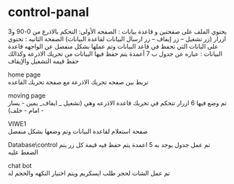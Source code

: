 # control-panal
 يحتوي الملف على صفحتين و قاعدة بيانات :  الصفحه الأولى:  التحكم بالاذرع من 0-90 و3 ازرار (زر تشغيل – زر إيفاف – زر ارسال البيانات لقاعدة البيانات)  الصفحة الثانيه : تحتوي على البانات التي تحفظ في قاعد البيانات وتم عملها بشكل منفصل عن الواجهه قاعدة البيانات : عباره عن جدول ب 7 أعمدة يتم حفظ فيها البيانات من تحريك الاذرعه وكذالك حفظ قيمه التشغيل والإيقاف

home page\
تربط بين صفحه تحريك الاذرعة مع صفحة تحريك القاعده

moving page\
تم وضع فيها 6 ازرار تتحكم في تحريك قاعدة الاذرعه وهي (تشغيل _ ايقاف_ يمين - يسار - امام - خلف) 

VIWE1\
صفحة استعلام لقاعدة البيانات وتم وضعها بشكل منفصل 

Database\control
تم عمل جدول  يوجد به 5 اعمدة يتم حفظ فيه قيمة كل زر يتم الضغط عليه

chat bot\
تم عمل الشات لحجز طلب ايسكريم ويتم اختيار النكهه والحجم له 
